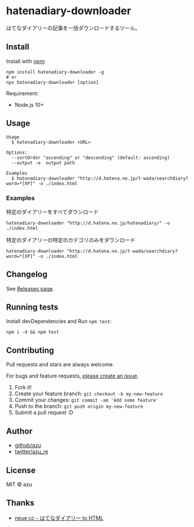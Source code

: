 # hatenadiary-downloader

はてなダイアリーの記事を一括ダウンロードするツール。

## Install

Install with [npm](https://www.npmjs.com/):

    npm install hatenadiary-downloader -g
    # or
    npx hatenadiary-downloader [option]

Requirement:

- Node.js 10+

## Usage

    Usage
      $ hatenadiary-downloader <URL>

    Options:
      --sortOrder "ascending" or "descending" (default: ascending)
      --output -o  output path

    Examples
      $ hatenadiary-downloader "http://d.hatena.ne.jp/t-wada/searchdiary?word=*[XP]" -o ./index.html

### Examples

特定のダイアリーをすべてダウンロード

    hatenadiary-downloader "http://d.hatena.ne.jp/hatenadiary/" -o ./index.html

特定のダイアリーの特定のカテゴリのみをダウンロード

    hatenadiary-downloader "http://d.hatena.ne.jp/t-wada/searchdiary?word=*[XP]" -o ./index.html

## Changelog

See [Releases page](https://github.com/azu/hatenadiary-downloader/releases).

## Running tests

Install devDependencies and Run `npm test`:

    npm i -d && npm test

## Contributing

Pull requests and stars are always welcome.

For bugs and feature requests, [please create an issue](https://github.com/azu/hatenadiary-downloader/issues).

1. Fork it!
2. Create your feature branch: `git checkout -b my-new-feature`
3. Commit your changes: `git commit -am 'Add some feature'`
4. Push to the branch: `git push origin my-new-feature`
5. Submit a pull request :D

## Author

- [github/azu](https://github.com/azu)
- [twitter/azu_re](https://twitter.com/azu_re)

## License

MIT © azu

## Thanks

- [neue cc - はてなダイアリー to HTML](http://neue.cc/2010/03/09_246.html)
